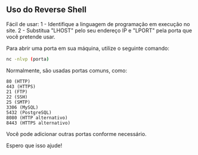 ## Uso do Reverse Shell

Fácil de usar:
1 - Identifique a linguagem de programação em execução no site.
2 - Substitua "LHOST" pelo seu endereço IP e "LPORT" pela porta que você pretende usar.

Para abrir uma porta em sua máquina, utilize o seguinte comando:
```bash
nc -nlvp (porta)
```

Normalmente, são usadas portas comuns, como:
```
80 (HTTP)
443 (HTTPS)
21 (FTP)
22 (SSH)
25 (SMTP)
3306 (MySQL)
5432 (PostgreSQL)
8080 (HTTP alternativo)
8443 (HTTPS alternativo)
```
Você pode adicionar outras portas conforme necessário.

Espero que isso ajude!
